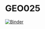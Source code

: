 # GEO025
[![Binder](https://mybinder.org/badge_logo.svg)](https://mybinder.org/v2/gh/valpedro/GEO025/main)
